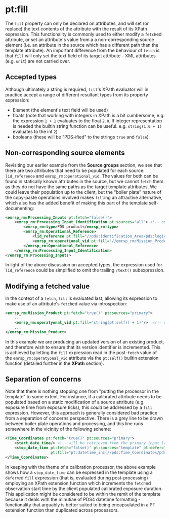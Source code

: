 # pt:fill
The `fill` property can only be declared on attributes, and will set (or replace) the text contents of the
attribute with the result of its XPath expression. This functionality is commonly used to either modify a `fetch`ed
attribute, or set an attribute's value from a a non-corresponding source element (i.e. an attribute in the source which
has a different path than the template attribute). An important difference from the behaviour of `fetch` is that `fill`
will only set the text field of its target attribute - XML attributes (e.g. `unit`) are not carried over.

## Accepted types
Although ultimately a string is required, `fill`'s XPath evaluator will in practice accept a range of different
resultant types from its property expression:
- Element (the element's text field will be used)
- floats (note that working with integers in XPath is a bit cumbersome, e.g. the expression `1 + 1` evaluates to the
  float `2.0`. If integer representation is needed the builtin string function can be useful. e.g. `string(1.0 + 1)`
  evaluates to the int `2`)
- booleans (these will be "PDS-ified" to the strings `true` and `false`)

## Non-corresponding source elements
Revisiting our earlier example from the **Source groups** section, we see that there are two attributes that need to be
populated for each source: `lid_reference` and `emrsp_rm:operational_vid`. The values for both can be found in
statically known attributes in the source, but we cannot `fetch` them as they do not have the same paths as the target
template attributes. We could leave their population up to the client, but the "boiler plate" nature of the copy-paste
operations involved makes `fill`ing an attractive alternative, which also has the added benefit of making this part of
the template self-documenting:
```xml
<emrsp_rm:Processing_Inputs pt:fetch="false()">
    <emrsp_rm:Processing_Input_Identification pt:sources="all"> <!-- one entry each for all source products -->
        <emrsp_rm:type>PDS product</emrsp_rm:type>
        <emrsp_rm:Operational_Reference>
            <lid_reference pt:fill="//pds:Identification_Area/pds:logical_identifier/text()"/>
            <emrsp_rm:operational_vid pt:fill="//emrsp_rm:Mission_Product/emrsp_rm:operational_vid"/>
        </emrsp_rm:Operational_Reference>
    </emrsp_rm:Processing_Input_Identification>
</emrsp_rm:Processing_Inputs>
```
In light of the above discussion on accepted types, the expression used for `lid_reference` could be simplified to
omit the trailing `/text()` subexpression.

## Modifying a fetched value
In the context of a `fetch`, `fill` is evaluated last, allowing its expression to make use of an attribute's `fetch`ed
value via introspection:
```xml
<emrsp_rm:Mission_Product pt:fetch="true()" pt:sources="primary">
    ...
    <emrsp_rm:operatyonal_vid pt:fill="string(pt:self() + 1)"/>  <!-- string to ensure int result and not default float -->
    ...
</emrsp_rm:Mission_Product>
``` 
In this example we are producing an updated version of an existing product, and therefore wish to ensure that its
version identifier is incremented. This is achieved by letting the `fill` expression read in the post-`fetch` value
of the `emrsp_rm:operatyonal_vid` attribute via the `pt:self()` builtin extension function (detailed further in the
**XPath** section).

## Separation of concerns
Note that there is nothing stopping one from "putting the processor in the template" to some extent. For instance,
if a calibrated attribute needs to be populated based on a static modification of a source attribute (e.g. exposure
time from exposure ticks), this *could* be addressed by a `fill` expression. However, this approach is generally
considered bad practice from a separation of concerns perspective. There is a grey line to be drawn between boiler
plate operations and processing, and this line runs somewhere in the vicinity of the following scheme:
```xml
<Time_Coordinates pt:fetch="true()" pt:sources="primary">
    <start_date_time/> <!-- will be retrieved from the primary input label -->
    <stop_date_time pt:fetch="false()" pt:sources="template" pt:defer="true()"
                    pt:fill="pt:datetime_inc(//pds:Time_Coordinates/pds:start_date_time, //img:Exposure/img:exposure_duration)" />
</Time_Coordinates>
```
In keeping with the theme of a calibration processor, the above example shows how a `stop_date_time` can be expressed
in the template using a `defer`red `fill` expression (that is, evaluated during post-processing) employing an XPath
extension function which increments the `fetch`ed observation start time by the client populated calibrated exposure
duration. This application might be considered to be within the remit of the template because it deals with the
minutiae of PDS4 datetime formatting - functionality that arguably is better suited to being encapsulated in a PT
extension function than duplicated across processors. 
